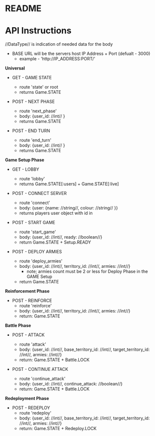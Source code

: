 # README


# API Instructions
//DataType// is indication of needed data for the body
* BASE URL will be the servers host IP Address + Port (defualt - 3000)
  - example - 'http://IP_ADDRESS:PORT/'

<b>Universal</b>
* GET - GAME STATE
  - route 'state' or root
  - returns Game.STATE

* POST - NEXT PHASE
  - route 'next_phase'
  - body: {user_id: //int// }
  - returns Game.STATE

* POST - END TURN
  - route 'end_turn'
  - body: {user_id: //int// }
  - returns Game.STATE

<b>Game Setup Phase</b>
* GET - LOBBY
  - route 'lobby'
  - returns Game.STATE[:users] + Game.STATE[:live]

* POST - CONNECT SERVER
  - route 'connect'
  - body: {user: {name: //string//, colour: //string// }}
  - returns players user object with id in

* POST - START GAME
  - route 'start_game'
  - body: {user_id: //int//, ready: //boolean//}
  - return Game.STATE + Setup.READY

* POST - DEPLOY ARMIES
  - route 'deploy_armies'
  - body: {user_id: //int//, territory_id: //int//, armies: //int//}
      - note; armies count must be 2 or less for Deploy Phase in the GAME Setup
  - return Game.STATE

<b>Reinforcement Phase</b>
* POST - REINFORCE
  - route 'reinforce'
  - body: {user_id: //int//, territory_id: //int//, armies: //int//}
  - return: Game.STATE

<b>Battle Phase</b>
* POST - ATTACK
  - route 'attack'
  - body: {user_id: //int//, base_territory_id: //int//, target_territory_id: //int//, armies: //int//}
  - return: Game.STATE + Battle.LOCK
  
* POST - CONTINUE ATTACK
  - route 'continue_attack'
  - body: {user_id: //int//, continue_attack: //boolean//}
  - return: Game.STATE + Battle.LOCK

<b>Redeployment Phase</b>
* POST - REDEPLOY
  - route 'redeploy'
  - body: {user_id: //int//, base_territory_id: //int//, target_territory_id: //int//, armies: //int//}
  - return: Game.STATE + Redeploy.LOCK